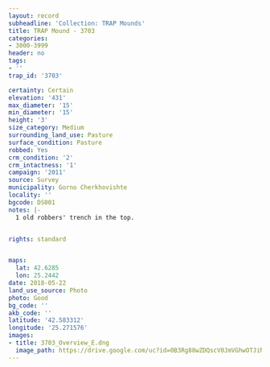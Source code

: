 ```yaml
---
layout: record
subheadline: 'Collection: TRAP Mounds'
title: TRAP Mound - 3703
categories:
- 3000-3999
header: no
tags:
- ''
trap_id: '3703'

certainty: Certain
elevation: '431'
max_diameter: '15'
min_diameter: '15'
height: '3'
size_category: Medium
surrounding_land_use: Pasture
surface_condition: Pasture
robbed: Yes
crm_condition: '2'
crm_intactness: '1'
campaign: '2011'
source: Survey
municipality: Gorno Cherkhovishte
locality: ''
bgcode: DS001
notes: |-
  1 old robbers' trench in the top.


rights: standard


maps:
  lat: 42.6285
  lon: 25.2442
date: 2018-05-22
land_use_source: Photo
photo: Good
bg_code: ''
akb_code: ''
latitude: '42.583312'
longitude: '25.271576'
images:
- title: 3703_Overview_E.dng
  image_path: https://drive.google.com/uc?id=0B3Rg88wZDQscV0JmVGhwOTJiNzA
---
```

